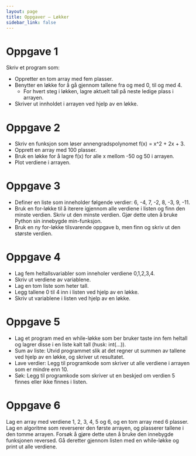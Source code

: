 ```yaml
---
layout: page
title: Oppgaver – Løkker
sidebar_link: false
---
```

# Oppgave 1

Skriv et program som:

* Oppretter en tom array med fem plasser.
* Benytter en løkke for å gå gjennom tallene fra og med 0, til og med 4.
    * For hvert steg i løkken, lagre aktuelt tall på neste ledige plass i arrayen.
* Skriver ut innholdet i arrayen ved hjelp av en løkke.

# Oppgave 2

* Skriv en funksjon som løser annengradspolynomet f(x) = x^2 + 2x + 3.
* Opprett en array med 100 plasser.
* Bruk en løkke for å lagre f(x) for alle x mellom -50 og 50 i arrayen.
* Plot verdiene i arrayen.

# Oppgave 3

* Definer en liste som inneholder følgende verdier: 6, -4, 7, -2, 8, -3, 9, -11.
* Bruk en for-løkke til å iterere igjennom alle verdiene i listen og finn den minste verdien. Skriv ut den minste verdien. Gjør dette uten å bruke Python sin innebygde min-funksjon.
* Bruk en ny for-løkke tilsvarende oppgave b, men finn og skriv ut den største verdien.

# Oppgave 4

* Lag fem heltallsvariabler som inneholer verdiene 0,1,2,3,4.
* Skriv ut verdiene av variablene.
* Lag en tom liste som heter tall.
* Legg tallene 0 til 4 inn i listen ved hjelp av en løkke.
* Skriv ut variablene i listen ved hjelp av en løkke.

# Oppgave 5

* Lag et program med en while-løkke som ber bruker taste inn fem heltall og lagrer disse i en liste kalt tall (husk: int(...)).
* Sum av liste: Utvid programmet slik at det regner ut summen av tallene ved hjelp av en løkke, og skriver ut resultatet.
* Lave verdier: Legg til programkode som skriver ut alle verdiene i arrayen som er mindre enn 10.
* Søk: Legg til programkode som skriver ut en beskjed om verdien 5 finnes eller ikke finnes i listen.

# Oppgave 6

Lag en array med verdiene 1, 2, 3, 4, 5 og 6, og en tom array med 6 plasser. Lag en algoritme som reverserer den første arrayen, og plasserer tallene i den tomme arrayen. Forsøk å gjøre dette uten å bruke den innebygde funksjonen reversed. Gå deretter gjennom listen med en while-løkke og print ut alle verdiene.
